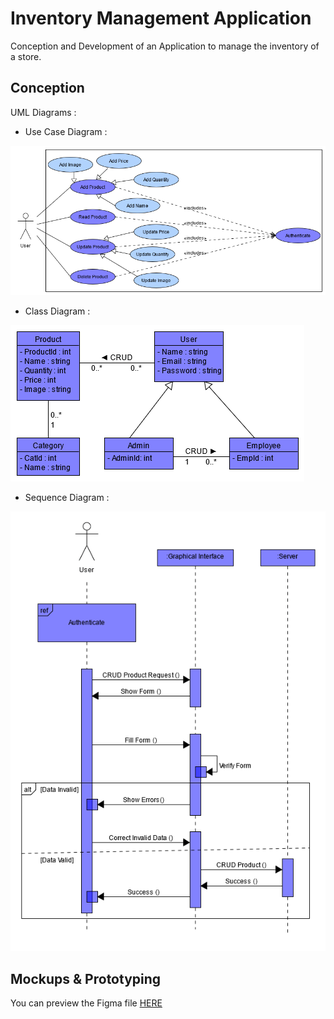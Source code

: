 # Inventory Management Application

Conception and Development of an Application to manage the inventory of a store.

## Conception

UML Diagrams :

- Use Case Diagram :

![use case diagram](./assets/use-case-diagram.png)

- Class Diagram :

![class diagram](./assets/class-diagram.png)

- Sequence Diagram :

![sequence diagram](./assets/sequence-diagram.png)

## Mockups & Prototyping

You can preview the Figma file [HERE](https://www.figma.com/proto/6JTwgooyVt0zsoVSGKk3Ak/Brief-4?node-id=11%3A10&scaling=contain&page-id=0%3A1&starting-point-node-id=11%3A10)
